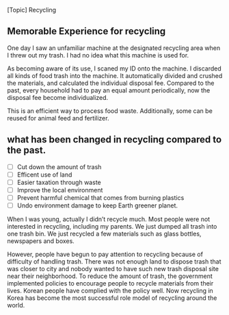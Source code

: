 [Topic] Recycling

## Memorable Experience for recycling

One day I saw an unfamiliar machine at the designated recycling area when I threw out my trash. I had no idea what this machine is used for. 

As becoming aware of its use, I scaned my ID onto the machine. I discarded all kinds of food trash into the machine. It automatically divided and crushed the materials, and calculated the individual disposal fee. Compared to the past, every household had to pay an equal amount periodically, now the disposal fee become individualized.

This is an efficient way to process food waste. Additionally, some can be reused for animal feed and fertilizer.

## what has been changed in recycling compared to the past.

- [ ] Cut down the amount of trash
- [ ] Efficent use of land
- [ ] Easier taxation through waste
- [ ] Improve the local environment
- [ ] Prevent harmful chemical that comes from burning plastics 
- [ ] Undo environment damage to keep Earth greener planet.

When I was young, actually I didn’t recycle much. Most people were not interested in recycling, including my parents. We just dumped all trash into one trash bin. We just recycled a few materials such as glass bottles, newspapers and boxes.

However, people have begun to pay attention to recycling because of difficulty of handling trash. There was not enough land to dispose trash that was closer to city and nobody wanted to have such new trash disposal site near their neighborhood. To reduce the amount of trash,  the government implemented policies to encourage people to recycle materials from their lives. Korean people have complied with the policy well. Now recycling in Korea has become the most successful role model of recycling around the world.





